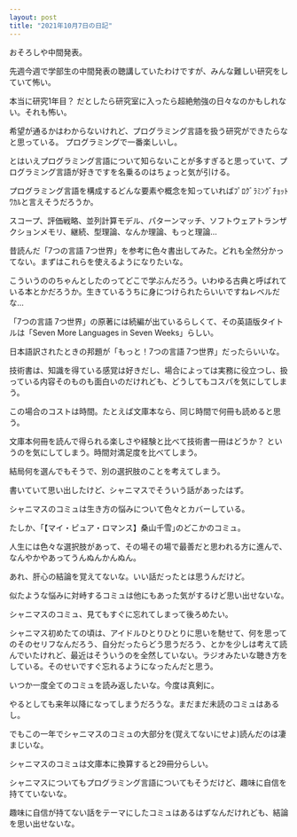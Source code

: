 ```yaml
---
layout: post
title: "2021年10月7日の日記"
---
```


おそろしや中間発表。

先週今週で学部生の中間発表の聴講していたわけですが、みんな難しい研究をしていて怖い。

本当に研究1年目？ だとしたら研究室に入ったら超絶勉強の日々なのかもしれない。それも怖い。


希望が通るかはわからないけれど、プログラミング言語を扱う研究ができたらなと思っている。
プログラミングで一番楽しいし。


とはいえプログラミング言語について知らないことが多すぎると思っていて、プログラミング言語が好きですを名乗るのはちょっと気が引ける。


プログラミング言語を構成するどんな要素や概念を知っていればﾌﾟﾛｸﾞﾗﾐﾝｸﾞﾁｮｯﾄﾜｶﾙと言えそうだろうか。


スコープ、評価戦略、並列計算モデル、パターンマッチ、ソフトウェアトランザクションメモリ、継続、型理論、なんか理論、もっと理論…


昔読んだ「7つの言語 7つ世界」を参考に色々書出してみた。どれも全然分かってない。まずはこれらを使えるようになりたいな。

こういうののちゃんとしたのってどこで学ぶんだろう。いわゆる古典と呼ばれている本とかだろうか。生きているうちに身につけられたらいいですねレベルだな…


「7つの言語 7つ世界」の原著には続編が出ているらしくて、その英語版タイトルは「Seven More Languages in Seven Weeks」らしい。 


日本語訳されたときの邦題が「もっと！7つの言語 7つ世界」だったらいいな。


技術書は、知識を得ている感覚は好きだし、場合によっては実務に役立つし、扱っている内容そのものも面白いのだけれども、どうしてもコスパを気にしてしまう。

この場合のコストは時間。たとえば文庫本なら、同じ時間で何冊も読めると思う。


文庫本何冊を読んで得られる楽しさや経験と比べて技術書一冊はどうか？ というのを気にしてしまう。時間対満足度を比べてしまう。

結局何を選んでもそうで、別の選択肢のことを考えてしまう。


書いていて思い出したけど、シャニマスでそういう話があったはず。

シャニマスのコミュは生き方の悩みについて色々とカバーしている。


たしか、｢【マイ・ピュア・ロマンス】桑山千雪｣のどこかのコミュ。

人生には色々な選択肢があって、その場その場で最善だと思われる方に進んで、なんやかやあってうんぬんかんぬん。


あれ、肝心の結論を覚えてないな。いい話だったとは思うんだけど。


似たような悩みに対峙するコミュは他にもあった気がするけど思い出せないな。


シャニマスのコミュ、見てもすぐに忘れてしまって後ろめたい。


シャニマス初めたての頃は、アイドルひとりひとりに思いを馳せて、何を思ってのそのセリフなんだろう、自分だったらどう思うだろう、とかを少しは考えて読んでいたけれど、最近はそういうのを全然していない。ラジオみたいな聴き方をしている。そのせいですぐ忘れるようになったんだと思う。


いつか一度全てのコミュを読み返したいな。今度は真剣に。

やるとしても来年以降になってしまうだろうな。まだまだ未読のコミュはあるし。

でもこの一年でシャニマスのコミュの大部分を(覚えてないにせよ)読んだのは凄まじいな。

シャニマスのコミュは文庫本に換算すると29冊分らしい。


シャニマスについてもプログラミング言語についてもそうだけど、趣味に自信を持てていないな。

趣味に自信が持てない話をテーマにしたコミュはあるはずなんだけれども、結論を思い出せないな。

